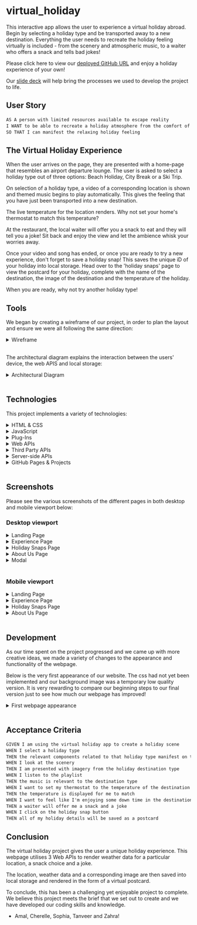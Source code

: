 # virtual_holiday

This interactive app allows the user to experience a virtual holiday abroad. Begin by selecting a holiday type and be transported away to a new destination. Everything the user needs to recreate the holiday feeling virtually is included - from the scenery and atmospheric music, to a waiter who offers a snack and tells bad jokes!

Please click here to view our [deployed GitHub URL](https://c-sim.github.io/virtual-holiday/) and enjoy a holiday experience of your own!

Our [slide deck](https://docs.google.com/presentation/d/1hn8X5MmWIc6nBWaWMmlve2kIOyq5lL6oKKpnApON138/edit#slide=id.p) will help bring the processes we used to develop the project to life.

## User Story

```md
AS A person with limited resources available to escape reality
I WANT to be able to recreate a holiday atmosphere from the comfort of my own home
SO THAT I can manifest the relaxing holiday feeling
```

## The Virtual Holiday Experience

When the user arrives on the page, they are presented with a home-page that resembles an airport departure lounge. The user is asked to select a holiday type out of three options: Beach Holiday, City Break or a Ski Trip.

On selection of a holiday type, a video of a corresponding location is shown and themed music begins to play automatically. This gives the feeling that you have just been transported into a new destination.

The live temperature for the location renders. Why not set your home's thermostat to match this temperature?

At the restaurant, the local waiter will offer you a snack to eat and they will tell you a joke! Sit back and enjoy the view and let the ambience whisk your worries away.

Once your video and song has ended, or once you are ready to try a new experience, don't forget to save a holiday snap! This saves the unique iD of your holiday into local storage. Head over to the 'holiday snaps' page to view the postcard for your holiday, complete with the name of the destination, the image of the destination and the temperature of the holiday.

When you are ready, why not try another holiday type!

## Tools

We began by creating a wireframe of our project, in order to plan the layout and ensure we were all following the same direction:

<details>
<summary>Wireframe</summary>

![experience-page](./assets/screenshots/wireframe.png)

</details>
</br>

The architectural diagram explains the interaction between the users' device, the web APIS and local storage:

<details>
<summary>Architectural Diagram</summary>

![experience-page](./assets/screenshots/ad.png)

</details>
</br>

## Technologies

This project implements a variety of technologies:

<details>
<summary>HTML & CSS</summary>
- Video
- Audio
- Bulma frameworks
- Media queries
- Variables
- Responsiveness
- FontAwesome
</details>

<details>
<summary>JavaScript</summary>
  - Event Listeners
  - Template Strings
  - Conditional Statements
</details>

<details>
<summary>Plug-Ins</summary>
  - Typewriter
  - Unique IDs
</details>

<details>
<summary>Web APIs</summary>
  - Document Object Model
  - Local Storage
  - SnacksAPI, WeatherAPI & PapaJokeAPI
</details>

<details>
<summary>Third Party APIs</summary>
  - jQuery
  - OneCall Weather
  - Rapid API
  - FontAwesome
</details>

<details>
<summary>Server-side APIs</summary>
  - Fetch
</details>

<details>
<summary>GitHub Pages & Projects</summary>
  - Kanban board
  - Tickets
  - Assignees
</details>
</br>

## Screenshots

Please see the various screenshots of the different pages in both desktop and mobile viewport below:

### Desktop viewport

<details>
<summary>Landing Page</summary>

![landing-page](./assets/screenshots/landing-desktop.png)

</details>

<details>
<summary>Experience Page</summary>

![experience-page](./assets/screenshots/experience-desktop.png)

</details>

<details>
<summary>Holiday Snaps Page</summary>

![snaps-page](./assets/screenshots/snaps-desktop.png)

</details>

<details>
<summary>About Us Page</summary>

![about-us-page](./assets/screenshots/about-us-desktop.png)

</details>

<details>
<summary>Modal</summary>

![modal](./assets/screenshots/modal.png)

</details>
</br>

### Mobile viewport

<details>
<summary>Landing Page</summary>

![landing-page](./assets/screenshots/landing-mob.png)

</details>

<details>
<summary>Experience Page</summary>

![experience-page](./assets/screenshots/experience-mobile.png)

</details>

<details>
<summary>Holiday Snaps Page</summary>

![snaps-page](./assets/screenshots/snaps-mobile.png)

</details>

<details>
<summary>About Us Page</summary>

![about-us-page](./assets/screenshots/about-us-mobile.png)

</details>

</br>

## Development

As our time spent on the project progressed and we came up with more creative ideas, we made a variety of changes to the appearance and functionality of the webpage.

Below is the very first appearance of our website. The css had not yet been implemented and our background image was a temporary low quality version. It is very rewarding to compare our beginning steps to our final version just to see how much our webpage has improved!

<details>
<summary>First webpage appearance</summary>

![about-us-page](./assets/screenshots/first-page.png)

</details>

</br>

## Acceptance Criteria

```md
GIVEN I am using the virtual holiday app to create a holiday scene
WHEN I select a holiday type
THEN the relevant components related to that holiday type manifest on the page
WHEN I look at the scenery
THEN I am presented with imagery from the holiday destination type
WHEN I listen to the playlist
THEN the music is relevant to the destination type
WHEN I want to set my thermostat to the temperature of the destination
THEN the temperature is displayed for me to match
WHEN I want to feel like I'm enjoying some down time in the destination
THEN a waiter will offer me a snack and a joke
WHEN I click on the holiday snap button
THEN all of my holiday details will be saved as a postcard
```

## Conclusion

The virtual holiday project gives the user a unique holiday experience. This webpage utilises 3 Web APIs to render weather data for a particular location, a snack choice and a joke.

The location, weather data and a corresponding image are then saved into local storage and rendered in the form of a virtual postcard.

To conclude, this has been a challenging yet enjoyable project to complete. We believe this project meets the brief that we set out to create and we have developed our coding skills and knowledge.

- Amal, Cherelle, Sophia, Tanveer and Zahra!
